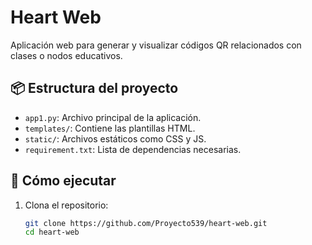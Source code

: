 # Heart Web

Aplicación web para generar y visualizar códigos QR relacionados con clases o nodos educativos.

## 📦 Estructura del proyecto

- `app1.py`: Archivo principal de la aplicación.
- `templates/`: Contiene las plantillas HTML.
- `static/`: Archivos estáticos como CSS y JS.
- `requirement.txt`: Lista de dependencias necesarias.

## 🚀 Cómo ejecutar

1. Clona el repositorio:
   ```bash
   git clone https://github.com/Proyecto539/heart-web.git
   cd heart-web
   ```